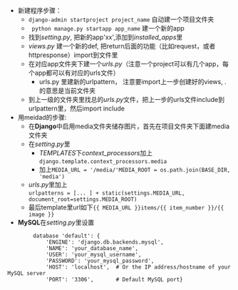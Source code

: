 - 新建程序步骤：
    - `django-admin startproject project_name` 自动建一个项目文件夹
    - ` python manage.py startapp app_name` 建一个新的app
    - 找到*setting.py*, 把新的app'xx',添加到*installed_apps*里
    - *views.py* 建一个新的def, 把return后面的功能（比如request，或者httpresponse）import到文件里
    - 在对应app文件夹下建一个*urls.py*（注意一个project可以有几个app，每个app都可以有对应的urls文件）
        - urls.py 里建新的urlpattern， 注意要import上一步创建好的views, .的意思是当前文件夹
    - 到上一级的文件夹里找总的*urls.py*文件，把上一步的urls文件include到urlpattern里，然后import include
- 用meidad的步骤:
    - 在**Django**中启用media文件夹储存图片，首先在项目文件夹下面建media文件夹
    - 在*setting.py*里
        - *TEMPLATES*下*context_processors*加上`django.template.context_processors.media`
        - 加上`MEDIA_URL = '/media/'MEDIA_ROOT = os.path.join(BASE_DIR, 'media')`
    - *urls.py*里加上<br>`urlpatterns = [... ] + static(settings.MEDIA_URL, document_root=settings.MEDIA_ROOT)`
    - 最后template里url如下`{{ MEDIA_URL }}items/{{ item_number }}/{{ image }}`
- **MySQL**在*setting.py*里设置<br>
```
        database 'default': {
            'ENGINE': 'django.db.backends.mysql',  
            'NAME': 'your_database_name',  
            'USER': 'your_mysql_username',  
            'PASSWORD': 'your_mysql_password',  
            'HOST': 'localhost',  # Or the IP address/hostname of your MySQL server  
            'PORT': '3306',       # Default MySQL port} 
```
